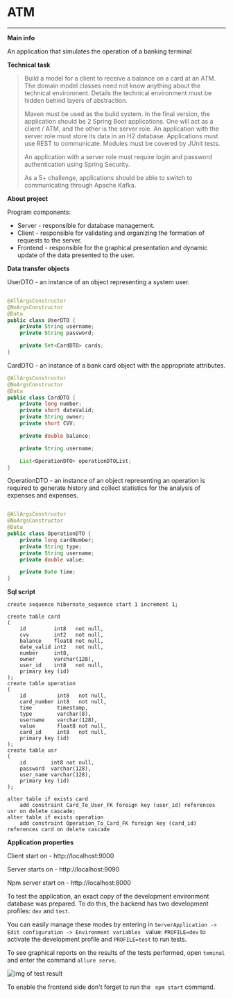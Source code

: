 # ATM

___
**Main info**

An application that simulates the operation of a banking terminal

**Technical task**

> Build a model for a client to receive a balance on a card at an ATM. The domain model classes need not know anything about the technical environment. Details the technical environment must be hidden behind layers of abstraction.
>
>Maven must be used as the build system. In the final version, the application should be 2 Spring Boot applications. One will act as a client / ATM, and the other is the server role. An application with the server role must store its data in an H2 database. Applications must use REST to communicate. Modules must be covered by JUnit tests.
>
>An application with a server role must require login and password authentication using Spring Security.
>
>As a 5+ challenge, applications should be able to switch to communicating through Apache Kafka.

**About project**

Program components:

+ Server - responsible for database management.
+ Client - responsible for validating and organizing the formation of requests to the server.
+ Frontend - responsible for the graphical presentation and dynamic update of the data presented to the user.

**Data transfer objects**

UserDTO - an instance of an object representing a system user.

```java

@AllArgsConstructor
@NoArgsConstructor
@Data
public class UserDTO {
    private String username;
    private String password;

    private Set<CardDTO> cards;
}
```

CardDTO - an instance of a bank card object with the appropriate attributes.

```java
@AllArgsConstructor
@NoArgsConstructor
@Data
public class CardDTO {
    private long number;
    private short dateValid;
    private String owner;
    private short CVV;

    private double balance;

    private String username;

    List<OperationDTO> operationDTOList;
}
```

OperationDTO - an instance of an object representing an operation is required to generate history and collect statistics
for the analysis of expenses and expenses.

```java

@AllArgsConstructor
@NoArgsConstructor
@Data
public class OperationDTO {
    private long cardNumber;
    private String type;
    private String username;
    private double value;

    private Date time;
}
```

**Sql script**

```postgresql
create sequence hibernate_sequence start 1 increment 1;

create table card
(
    id         int8   not null,
    cvv        int2   not null,
    balance    float8 not null,
    date_valid int2   not null,
    number     int8,
    owner      varchar(128),
    user_id    int8   not null,
    primary key (id)
);
create table operation
(
    id          int8   not null,
    card_number int8   not null,
    time        timestamp,
    type        varchar(8),
    username    varchar(128),
    value       float8 not null,
    card_id     int8   not null,
    primary key (id)
);
create table usr
(
    id        int8 not null,
    password  varchar(128),
    user_name varchar(128),
    primary key (id)
);

alter table if exists card
    add constraint Card_To_User_FK foreign key (user_id) references usr on delete cascade;
alter table if exists operation
    add constraint Operation_To_Card_FK foreign key (card_id) references card on delete cascade
```

**Application properties**

Client start on - http://localhost:9000

Server starts on - http://localhost:9090

Npm server start on -  http://localhost:8000

To test the application, an exact copy of the development environment database was prepared. To do this, the backend has two development profiles: ``` dev ``` and ``` test ```.

You can easily manage these modes by entering in ```ServerApplication -> Edit configuration -> Environment variables ``` value: ``` PROFILE=dev ``` to activate the development profile and ``` PROFILE=test ``` to run tests.

To see graphical reports on the results of the tests performed, open ```teminal ``` and enter the command ``` allure serve ```.

![img of test result]()

To enable the frontend side don't forget to run the ``` npm start``` command.